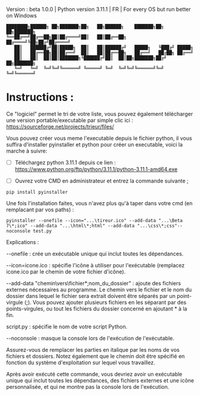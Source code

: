 Version : beta 1.0.0 | Python version 3.11.1 | FR | For every OS but run better on Windows

```
████████╗██████╗ ██╗███████╗██╗   ██╗██████╗    ███████╗██╗  ██╗███████╗
╚══██╔══╝██╔══██╗██║██╔════╝██║   ██║██╔══██╗   ██╔════╝╚██╗██╔╝██╔════╝
   ██║   ██████╔╝██║█████╗  ██║   ██║██████╔╝   █████╗   ╚███╔╝ █████╗  
   ██║   ██╔══██╗██║██╔══╝  ██║   ██║██╔══██╗   ██╔══╝   ██╔██╗ ██╔══╝  
   ██║   ██║  ██║██║███████╗╚██████╔╝██║  ██║██╗███████╗██╔╝ ██╗███████╗
   ╚═╝   ╚═╝  ╚═╝╚═╝╚══════╝ ╚═════╝ ╚═╝  ╚═╝╚═╝╚══════╝╚═╝  ╚═╝╚══════╝
```

# Instructions :

Ce "logiciel" permet le tri de votre liste, vous pouvez également télécharger une version portable/executable par simple clic ici : https://sourceforge.net/projects/trieur/files/

Vous pouvez créer vous meme l'executable depuis le fichier python, il vous suffira d'installer pyinstaller et python pour créer un executable, voici la marche à suivre:

- [ ] Téléchargez python 3.11.1 depuis ce lien : https://www.python.org/ftp/python/3.11.1/python-3.11.1-amd64.exe

- [ ] Ouvrez votre CMD en administrateur et entrez la commande suivante ;

```
pip install pyinstaller
```

Une fois l'installation faites, vous n'avez plus qu'à taper dans votre cmd (en remplacant par vos paths) : 

```
pyinstaller --onefile --icon="...\tireur.ico" --add-data "...\Beta 7\*;ico" --add-data "...\html\*;html" --add-data "...\css\*;css"--noconsole test.py
```

Explications :

--onefile : crée un exécutable unique qui inclut toutes les dépendances.

--icon=icone.ico : spécifie l'icône à utiliser pour l'exécutable (remplacez icone.ico par le chemin de votre fichier d'icône).

--add-data "chemin\vers\fichier\*;nom_du_dossier" : ajoute des fichiers externes nécessaires au programme. Le chemin vers le fichier et le nom du dossier dans lequel le fichier sera extrait doivent être séparés par un point-virgule (;). Vous pouvez ajouter plusieurs fichiers en les séparant par des points-virgules, ou tout les fichiers du dossier concerné en ajoutant \* à la fin.

script.py : spécifie le nom de votre script Python.

--noconsole : masque la console lors de l'exécution de l'exécutable.

Assurez-vous de remplacer les parties en italique par les noms de vos fichiers et dossiers. Notez également que le chemin doit être spécifié en fonction du système d'exploitation sur lequel vous travaillez.

Après avoir exécuté cette commande, vous devriez avoir un exécutable unique qui inclut toutes les dépendances, des fichiers externes et une icône personnalisée, et qui ne montre pas la console lors de l'exécution.
